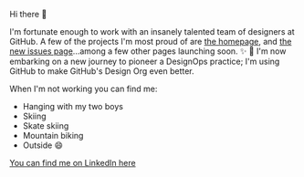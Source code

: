 Hi there 👋

I'm fortunate enough to work with an insanely talented team of designers at GitHub. A few of the projects I'm most proud of are [the homepage](https://github.com/home), and [the new issues page](https://github.com/features/issues)...among a few other pages launching soon. ✨ 🚀 I'm now embarking on a new journey to pioneer a DesignOps practice; I'm using GitHub to make GitHub's Design Org even better. 

When I'm not working you can find me: 
- Hanging with my two boys 
- Skiing 
- Skate skiing
- Mountain biking
- Outside 😄


[You can find me on LinkedIn here](https://www.linkedin.com/in/amandaswan/)



<!--
**AmandaSwan/AmandaSwan** is a ✨ _special_ ✨ repository because its `README.md` (this file) appears on your GitHub profile.

Here are some ideas to get you started:

- 🔭 I’m currently working on ...
- 🌱 I’m currently learning ...
- 👯 I’m looking to collaborate on ...
- 🤔 I’m looking for help with ...
- 💬 Ask me about ...
- 📫 How to reach me: ...
- 😄 Pronouns: ...
- ⚡ Fun fact: ...
-->
